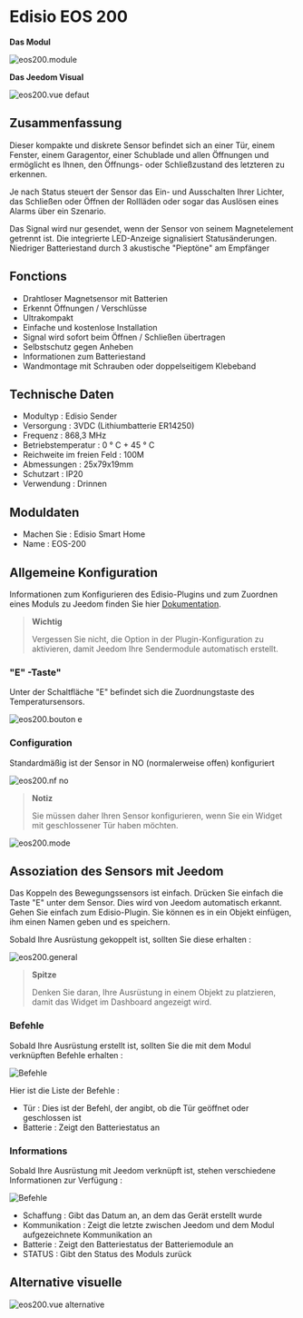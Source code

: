 # Edisio EOS 200

**Das Modul**

![eos200.module](images/eos200/eos200.module.jpg)

**Das Jeedom Visual**

![eos200.vue defaut](images/eos200/eos200.vue-defaut.jpg)

## Zusammenfassung

Dieser kompakte und diskrete Sensor befindet sich an einer Tür, einem Fenster, einem Garagentor, einer Schublade und allen Öffnungen und ermöglicht es Ihnen, den Öffnungs- oder Schließzustand des letzteren zu erkennen.

Je nach Status steuert der Sensor das Ein- und Ausschalten Ihrer Lichter, das Schließen oder Öffnen der Rollläden oder sogar das Auslösen eines Alarms über ein Szenario.

Das Signal wird nur gesendet, wenn der Sensor von seinem Magnetelement getrennt ist. Die integrierte LED-Anzeige signalisiert Statusänderungen. Niedriger Batteriestand durch 3 akustische "Pieptöne" am Empfänger

## Fonctions

-   Drahtloser Magnetsensor mit Batterien
-   Erkennt Öffnungen / Verschlüsse
-   Ultrakompakt
-   Einfache und kostenlose Installation
-   Signal wird sofort beim Öffnen / Schließen übertragen
-   Selbstschutz gegen Anheben
-   Informationen zum Batteriestand
-   Wandmontage mit Schrauben oder doppelseitigem Klebeband

## Technische Daten

-   Modultyp : Edisio Sender
-   Versorgung : 3VDC (Lithiumbatterie ER14250)
-   Frequenz : 868,3 MHz
-   Betriebstemperatur : 0 ° C + 45 ° C
-   Reichweite im freien Feld : 100M
-   Abmessungen : 25x79x19mm
-   Schutzart : IP20
-   Verwendung : Drinnen

## Moduldaten

-   Machen Sie : Edisio Smart Home
-   Name : EOS-200

## Allgemeine Konfiguration

Informationen zum Konfigurieren des Edisio-Plugins und zum Zuordnen eines Moduls zu Jeedom finden Sie hier [Dokumentation](https://doc.jeedom.com/de_DE/plugins/automation%20protocol/edisio/).

> **Wichtig**
>
> Vergessen Sie nicht, die Option in der Plugin-Konfiguration zu aktivieren, damit Jeedom Ihre Sendermodule automatisch erstellt.

### "E" -Taste"

Unter der Schaltfläche "E" befindet sich die Zuordnungstaste des Temperatursensors.

![eos200.bouton e](images/eos200/eos200.bouton-e.jpg)

### Configuration

Standardmäßig ist der Sensor in NO (normalerweise offen) konfiguriert

![eos200.nf no](images/eos200/eos200.nf-no.jpg)

> **Notiz**
>
> Sie müssen daher Ihren Sensor konfigurieren, wenn Sie ein Widget mit geschlossener Tür haben möchten.

![eos200.mode](images/eos200/eos200.mode.jpg)

## Assoziation des Sensors mit Jeedom

Das Koppeln des Bewegungssensors ist einfach. Drücken Sie einfach die Taste "E" unter dem Sensor. Dies wird von Jeedom automatisch erkannt. Gehen Sie einfach zum Edisio-Plugin. Sie können es in ein Objekt einfügen, ihm einen Namen geben und es speichern.

Sobald Ihre Ausrüstung gekoppelt ist, sollten Sie diese erhalten :

![eos200.general](images/eos200/eos200.general.jpg)

> **Spitze**
>
> Denken Sie daran, Ihre Ausrüstung in einem Objekt zu platzieren, damit das Widget im Dashboard angezeigt wird.

### Befehle 

Sobald Ihre Ausrüstung erstellt ist, sollten Sie die mit dem Modul verknüpften Befehle erhalten :

![Befehle](images/eos200/eos200.commandes.jpg)

Hier ist die Liste der Befehle :

-   Tür : Dies ist der Befehl, der angibt, ob die Tür geöffnet oder geschlossen ist
-   Batterie : Zeigt den Batteriestatus an

### Informations

Sobald Ihre Ausrüstung mit Jeedom verknüpft ist, stehen verschiedene Informationen zur Verfügung :

![Befehle](images/eos200/eos200.informations.jpg)

-   Schaffung : Gibt das Datum an, an dem das Gerät erstellt wurde
-   Kommunikation : Zeigt die letzte zwischen Jeedom und dem Modul aufgezeichnete Kommunikation an
-   Batterie : Zeigt den Batteriestatus der Batteriemodule an
-   STATUS : Gibt den Status des Moduls zurück

## Alternative visuelle

![eos200.vue alternative](images/eos200/eos200.vue-alternative.jpg)
